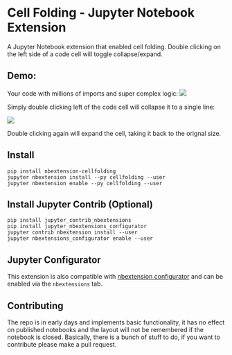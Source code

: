 # Cell Folding - Jupyter Notebook Extension

A Jupyter Notebook extension that enabled cell folding. Double clicking on the left side of a code cell will toggle collapse/expand.

## Demo:

Your code with millions of imports and super complex logic:
[![][1]][1]

Simply double clicking left of the code cell will collapse it to a single line:

[![][2]][2]

Double clicking again will expand the cell, taking it back to the orignal size.

[1]: https://i.stack.imgur.com/xyZbh.png
[2]: https://i.stack.imgur.com/Xo4LV.png


## Install
```
pip install nbextension-cellfolding
jupyter nbextension install --py cellfolding --user
jupyter nbextension enable --py cellfolding --user 
```

## Install Jupyter Contrib (Optional)
```
pip install jupyter_contrib_nbextensions
pip install jupyter_nbextensions_configurator
jupyter contrib nbextension install --user 
jupyter nbextensions_configurator enable --user
```

## Jupyter Configurator

This extension is also compatible with [nbextension configurator][3] and can be enabled via the `nbextensions` tab.

[3]: https://github.com/Jupyter-contrib/jupyter_nbextensions_configurator


## Contributing

The repo is in early days and implements basic functionality, it has no effect on published notebooks and the layout will not be remembered if the notebook is closed. Basically, there is a bunch of stuff to do, if you want to contribute please make a pull request.
